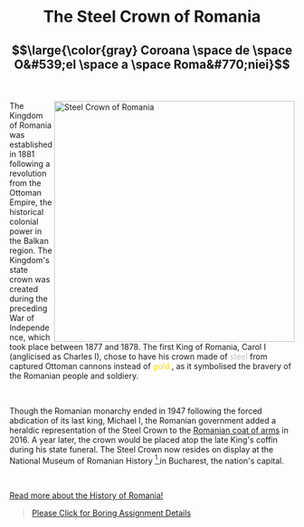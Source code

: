 <h1 align=center> The Steel Crown of Romania </h1>

<h2 align=center>

$$\large{\color{gray} Coroana \space de \space O&#539;el \space a \space Roma&#770;niei}$$

</h2>

<br>

<a href="https://en.wikipedia.org/wiki/Steel_Crown_of_Romania"> <img src=https://upload.wikimedia.org/wikipedia/commons/c/c4/Steel_Crown_of_Romania.png align=right alt="Steel Crown of Romania" width=425 height=425> </a>

<p> The Kingdom of Romania was established in 1881 following a revolution from the Ottoman Empire, the historical colonial power in the Balkan region. The Kingdom's state crown was created during the preceding War of Independence, which took place between 1877 and 1878. The first King of Romania, Carol I (anglicised as Charles I), chose to have his crown made of <span style="color:silver"> steel </span> from captured Ottoman cannons instead of <span style=color:gold> gold </span>, as it symbolised the bravery of the Romanian people and soldiery. </p>

<br>

Though the Romanian monarchy ended in 1947 following the forced abdication of its last king, Michael I, the Romanian government added a heraldic representation of the Steel Crown to the [Romanian coat of arms][Coat of arms] in 2016. A year later, the crown would be placed atop the late King's coffin during his state funeral. The Steel Crown now resides on display at the National Museum of Romanian History <a href="https://www.mnir.ro/welcome-to-mnir/"><sup>1</sup> </a> in Bucharest, the nation's capital.  
    
<br>

[Read more about the History of Romania!](/SubFolder/A_Concise_History_of_Romania.pdf)
    
[Coat of arms]: /SubFolder/Coat_of_Arms.png

> [Please Click for Boring Assignment Details](/SubFolder/explanations.md)
